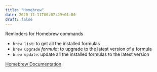 ```yaml
---
title: "Homebrew"
date: 2020-11-11T06:07:29+01:00
draft: false
---
```


Reminders for Homebrew commands

* `brew list`:  to get all the installed formulas
* `brew upgrade` _formula_:  to upgrade to the latest version of a formula
* `brew update`: update all the installed formulas to the latest version

[Homebrew Documentation](https://docs.brew.sh/Manpage)


